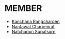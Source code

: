 # MEMBER
- [Kanchana Rangcharoen](https://github.com/KanchanaRangcharoen)
- [Nantawat Charoenrat](https://github.com/nantawatCharoenrat)
- [Natchapon Supatsorn](https://github.com/Hgot7)